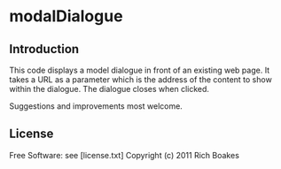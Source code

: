 # modalDialogue 
## Introduction
This code displays a model dialogue in front of an existing web page.
It takes a URL as a parameter which is the address of the content to show within the dialogue.
The dialogue closes when clicked.

Suggestions and improvements most welcome.

## License
Free Software: see [license.txt]
Copyright (c) 2011 Rich Boakes
